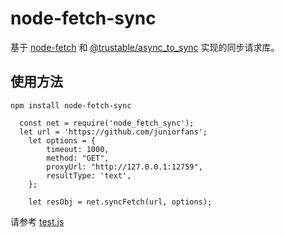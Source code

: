 # node-fetch-sync
  基于 [node-fetch](https://github.com/node-fetch/node-fetch) 和 [@trustable/async_to_sync](https://github.com/juniorfans/async_to_sync) 实现的同步请求库。

## 使用方法
```
npm install node-fetch-sync
```

```
  const net = require('node_fetch_sync');
  let url = 'https://github.com/juniorfans';
	let options = {
		timeout: 1000, 
		method: "GET", 
		proxyUrl: "http://127.0.0.1:12759",
		resultType: 'text',
	};
	
	let resObj = net.syncFetch(url, options); 
```

请参考 [test.js](https://github.com/juniorfans/node-fetch-sync/blob/master/tests.js)

